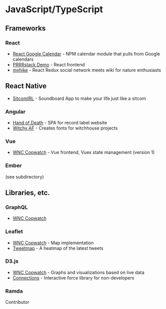 # JavaScript/TypeScript

## Frameworks

### React
* [React Google Calendar](https://github.com/crashspringfield/react-google-calendar) - NPM calendar module that pulls from Google calendars
* [PRRRstack Demo](https://github.com/crashspringfield/prrr_demo) - React frontend
* [myhike](https://github.com/crashspringfield/myhike) - React Redux social network meets wiki for nature enthusiasts

## React Native
* [SitcomIRL](https://expo.io/@crashspringfield/sitcomirl) - Soundboard App to make your life just like a sitcom

### Angular
* [Hand of Death](https://github.com/crashspringfield/hand-of-death-frontend) - SPA for record label website
* [Witchy AF](https://github.com/crashspringfield/witchy-af) - Creates fonts for witchhouse projects

### Vue
* [WNC Copwatch](https://github.com/crashspringfield/WNC-Copwatch) - Vue frontend, Vuex state management (version 1)

### Ember
(see subdirectory)

## Libraries, etc.

### GraphQL
* [WNC Copwatch](https://github.com/crashspringfield/WNC-Copwatch/tree/v2)

### Leaflet
* [WNC Copwatch](https://github.com/crashspringfield/WNC-Copwatch) - Map implementation
* [Tweetmap](https://github.com/crashspringfield/tweetmap) - A heatmap of the latest tweets

### D3.js
* [WNC Copwatch](https://github.com/crashspringfield/WNC-Copwatch) - Graphs and visualizations based on live data
* [Connections](https://github.com/crashspringfield/connections) - Interactive force library for non-developers

### Ramda
Contributor
